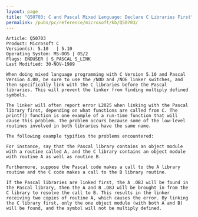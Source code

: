 ```yaml
---
layout: page
title: "Q50703: C and Pascal Mixed Language: Declare C Libraries First"
permalink: /pubs/pc/reference/microsoft/kb/Q50703/
---
```


	Article: Q50703
	Product: Microsoft C
	Version(s): 5.10   | 5.10
	Operating System: MS-DOS | OS/2
	Flags: ENDUSER | S_PASCAL S_LINK
	Last Modified: 30-NOV-1989
	
	When doing mixed language programming with C Version 5.10 and Pascal
	Version 4.00, be sure to use the /NOD and /NOE linker switches, and
	then specifically link with the C libraries before the Pascal
	libraries. This will prevent the linker from finding multiply defined
	symbols.
	
	The linker will often report error L2025 when linking with the Pascal
	library first, depending on what functions are called from C. The
	printf() function is one example of a run-time function that will
	cause this problem. The problem occurs because some of the low-level
	routines involved in both libraries have the same name.
	
	The following example typifies the problems encountered:
	
	For instance, say that the Pascal library contains an object module
	with a routine called A, and the C library contains an object module
	with routine A as well as routine B.
	
	Furthermore, suppose the Pascal code makes a call to the A library
	routine and the C code makes a call to the B library routine.
	
	If the Pascal libraries are linked first, the A .OBJ will be found in
	the Pascal library, then the A and B .OBJ will be brought in from the
	C library to resolve the call to B. This results in the linker
	receiving two copies of routine A, which causes the error. By linking
	the C library first, only the one object module (with both A and B)
	will be found, and the symbol will not be multiply defined.
